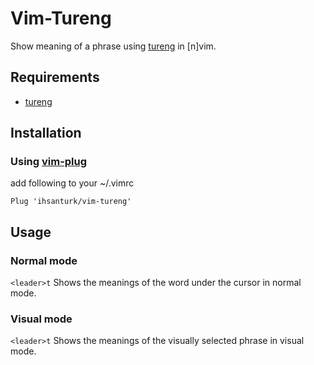 # Vim-Tureng

Show meaning of a phrase using [tureng](https://github.com/ihsanturk/tureng) in [n]vim.

## Requirements

- [tureng](https://github.com/ihsanturk/tureng)

## Installation
### Using [vim-plug](https://github.com/junegunn/vim-plug)

add following to your ~/.vimrc

```vim
Plug 'ihsanturk/vim-tureng'
```

## Usage

### Normal mode
`<leader>t` Shows the meanings of the word under the cursor in normal mode.

### Visual mode
`<leader>t` Shows the meanings of the visually selected phrase in visual mode.
